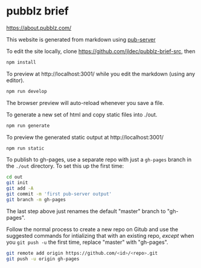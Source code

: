 # pubblz brief

https://about.pubblz.com/

This website is generated from markdown using [pub-server](http://jldec.github.io/pub-doc)

To edit the site locally, clone https://github.com/jldec/pubblz-brief-src, then

```sh
npm install
```

To preview at http://localhost:3001/ while you edit the markdown (using any editor).

```sh
npm run develop
```

The browser preview will auto-reload whenever you save a file.

To generate a new set of html and copy static files into ./out.

```sh
npm run generate
```

To preview the generated static output at http://localhost:3001/

```sh
npm run static
```

To publish to gh-pages, use a separate repo with just a `gh-pages` branch in the `./out` directory. To set this up the first time:

```bash
cd out
git init
git add -A
git commit -m 'first pub-server output'
git branch -m gh-pages
```

The last step above just renames the default "master" branch to "gh-pages".

Follow the normal process to create a new repo on Gitub and use the suggested commands for intializing that with an existing repo, _except_ when you `git push -u` the first time, replace "master" with "gh-pages".

```bash
git remote add origin https://github.com/<id>/<repo>.git
git push -u origin gh-pages
```
